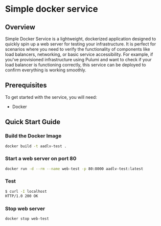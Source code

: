 # Simple docker service

## Overview

Simple Docker Service is a lightweight, dockerized application designed to quickly spin up a web server for testing your infrastructure. It is perfect for scenarios where you need to verify the functionality of components like load balancers, networking, or basic service accessibility. For example, if you've provisioned infrastructure using Pulumi and want to check if your load balancer is functioning correctly, this service can be deployed to confirm everything is working smoothly.

## Prerequisites

To get started with the service, you will need:
- Docker

## Quick Start Guide

### Build the Docker Image

```sh
docker build -t aadlv-test .
```

### Start a web server on port 80

```sh
docker run -d --rm --name web-test -p 80:8000 aadlv-test:latest
```

### Test

```sh
$ curl -I localhost
HTTP/1.0 200 OK
```

### Stop web server

```sh
docker stop web-test
```
